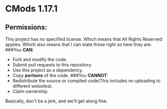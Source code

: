 # CMods 1.17.1
 
## **Permissions:**
This project has no specified license. Which means that All Rights Reserved applies.
Which also means that I can state those right so here they are:
###You **CAN**:
* Fork and modify the code.
* Submit pull requests to this repository.
* Use this project as a dependency.
* Copy **portions** of the code.
###You **CANNOT**:
* Redistribute the source or compiled code(This includes re-uploading to different websites).
* Claim ownership.

Basically, don't be a jerk, and we'll get along fine.